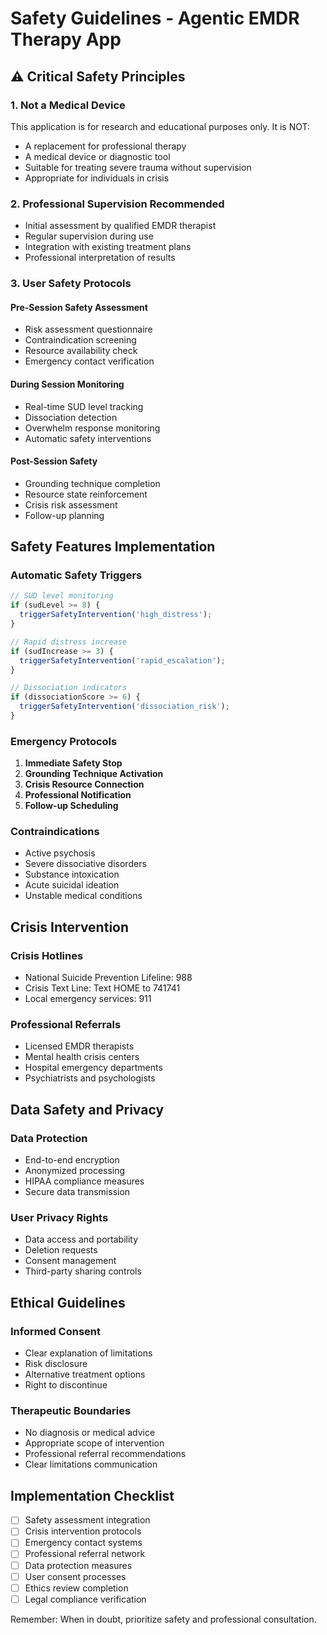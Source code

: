 # Safety Guidelines - Agentic EMDR Therapy App

## ⚠️ Critical Safety Principles

### 1. Not a Medical Device
This application is for research and educational purposes only. It is NOT:
- A replacement for professional therapy
- A medical device or diagnostic tool
- Suitable for treating severe trauma without supervision
- Appropriate for individuals in crisis

### 2. Professional Supervision Recommended
- Initial assessment by qualified EMDR therapist
- Regular supervision during use
- Integration with existing treatment plans
- Professional interpretation of results

### 3. User Safety Protocols

#### Pre-Session Safety Assessment
- Risk assessment questionnaire
- Contraindication screening
- Resource availability check
- Emergency contact verification

#### During Session Monitoring
- Real-time SUD level tracking
- Dissociation detection
- Overwhelm response monitoring
- Automatic safety interventions

#### Post-Session Safety
- Grounding technique completion
- Resource state reinforcement
- Crisis risk assessment
- Follow-up planning

## Safety Features Implementation

### Automatic Safety Triggers

```typescript
// SUD level monitoring
if (sudLevel >= 8) {
  triggerSafetyIntervention('high_distress');
}

// Rapid distress increase
if (sudIncrease >= 3) {
  triggerSafetyIntervention('rapid_escalation');
}

// Dissociation indicators
if (dissociationScore >= 6) {
  triggerSafetyIntervention('dissociation_risk');
}
```

### Emergency Protocols
1. **Immediate Safety Stop**
2. **Grounding Technique Activation**
3. **Crisis Resource Connection**
4. **Professional Notification**
5. **Follow-up Scheduling**

### Contraindications
- Active psychosis
- Severe dissociative disorders
- Substance intoxication
- Acute suicidal ideation
- Unstable medical conditions

## Crisis Intervention

### Crisis Hotlines
- National Suicide Prevention Lifeline: 988
- Crisis Text Line: Text HOME to 741741
- Local emergency services: 911

### Professional Referrals
- Licensed EMDR therapists
- Mental health crisis centers
- Hospital emergency departments
- Psychiatrists and psychologists

## Data Safety and Privacy

### Data Protection
- End-to-end encryption
- Anonymized processing
- HIPAA compliance measures
- Secure data transmission

### User Privacy Rights
- Data access and portability
- Deletion requests
- Consent management
- Third-party sharing controls

## Ethical Guidelines

### Informed Consent
- Clear explanation of limitations
- Risk disclosure
- Alternative treatment options
- Right to discontinue

### Therapeutic Boundaries
- No diagnosis or medical advice  
- Appropriate scope of intervention
- Professional referral recommendations
- Clear limitations communication

## Implementation Checklist

- [ ] Safety assessment integration
- [ ] Crisis intervention protocols
- [ ] Emergency contact systems
- [ ] Professional referral network
- [ ] Data protection measures
- [ ] User consent processes
- [ ] Ethics review completion
- [ ] Legal compliance verification

Remember: When in doubt, prioritize safety and professional consultation.
